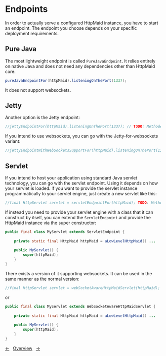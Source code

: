 # Endpoints
In order to actually serve a configured HttpMaid instance, you have to start an endpoint. The endpoint you choose
depends on your specific deployment requirements.
## Pure Java
The most lightweight endpoint is called `PureJavaEndpoint`. It relies entirely on native Java and does not need any dependencies
other than HttpMaid core.
<!---[CodeSnippet] (javaEndpoint)-->
```java
pureJavaEndpointFor(httpMaid).listeningOnThePort(1337);
```
It does not support websockets.
## Jetty
Another option is the Jetty endpoint:
<!---[CodeSnippet] (jettyEndpoint)-->
```java
//jettyEndpointFor(httpMaid).listeningOnThePort(1337); // TODO: Methode gibts nicht
```
If you intend to use websockets, you can go with the Jetty-for-websockets variant:
<!---[CodeSnippet] (jettyWebsocketsEndpoint)-->
```java
//jettyEndpointWithWebSocketsSupportFor(httpMaid).listeningOnThePort(1337); //TODO: Methode gibts nicht
```
## Servlet
If you intend to host your application using standard Java servlet technology, you can go with the servlet endpoint.
Using it depends on how your servlet is loaded.
If you want to provide the servlet instance programmatically to your servlet engine, just create a new servlet like this:

<!---[CodeSnippet] (servletSample)-->
```java
//final HttpServlet servlet = servletEndpointFor(httpMaid); TODO: Methode gibts ned
```

If instead you need to provide your servlet engine with a class that it can construct by itself,
you can extend the `ServletEndpoint` and provide the HttpMaid instance via the super constructor:
```java
public final class MyServlet extends ServletEndpoint {
    
    private static final HttpMaid httpMaid = aLowLevelHttpMaid() ...
    
    public MyServlet() {
        super(httpMaid);
    }
}
```

There exists a version of it supporting websockets. It can be used in the same manner as the normal version:

<!---[CodeSnippet] (websocketServletSample)-->
```java
//final HttpServlet servlet = webSocketAwareHttpMaidServlet(httpMaid); TODO: MEthode gibts ned
```
or
```java
public final class MyServlet extends WebSocketAwareHttpMaidServlet {
    
    private static final HttpMaid httpMaid = aLowLevelHttpMaid() ...
    
    public MyServlet() {
        super(httpMaid);
    }
}
```

<!---[Nav]-->
[&larr;](13_CORS.md)&nbsp;&nbsp;&nbsp;[Overview](../README.md)&nbsp;&nbsp;&nbsp;[&rarr;](15_Client.md)

